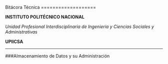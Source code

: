 <p alingn="center">
Bitácora Técnica
===================

**INSTITUTO POLITÉCNICO NACIONAL**

*Unidad Profesional Interdisciplinaria de Ingeniería y Ciencias Sociales y Administrativas*

**UPIICSA**

-------------------------------------------
###Almacenamiento de Datos y su Administración
</p>



